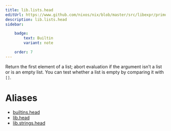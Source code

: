 ```yaml
---
title: lib.lists.head
editUrl: https://www.github.com/nixos/nix/blob/master/src/libexpr/primops.cc
description: lib.lists.head
sidebar:

    badge:
        text: Builtin
        variant: note

    order: 7
---
```


Return the first element of a list; abort evaluation if the argument
isn’t a list or is an empty list. You can test whether a list is
empty by comparing it with `[]`.


# Aliases

- [builtins.head](reference/builtins/builtins-head)
- [lib.head](reference/lib/lib-head)
- [lib.strings.head](reference/lib/strings/lib-strings-head)


